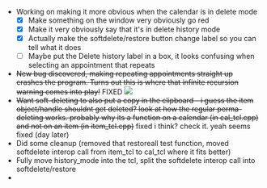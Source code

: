 - Working on making it more obvious when the calendar is in delete mode
	- [x] Make something on the window very obviously go red
	- [x] Make it very obviously say that it's in delete history mode
	- [x] Actually make the softdelete/restore button change label so you can tell what it does
	- [ ] Maybe put the Delete history label in a box, it looks confusing when selecting an appointment that repeats
- ~~New bug discovered, making repeating appointments straight up crashes the program. Turns out this is where that infinite recursion warning comes into play!~~ FIXED
![](Pasted%20image%2020240206112055.png)
- ~~Want soft-deleting to also put a copy in the clipboard - i guess the item object/handle shouldnt get deleted? look at how the regular perma-deleting works. probably why its a function on a calendar (in cal_tcl.cpp) and not on an item (in item_tcl.cpp)~~ fixed i think? check it. yeah seems fixed (day later)
- Did some cleanup (removed that restoreall test function, moved softdelete interop call from item_tcl to cal_tcl where it fits better)
- Fully move history_mode into the tcl, split the softdelete interop call into softdelete/restore
- 